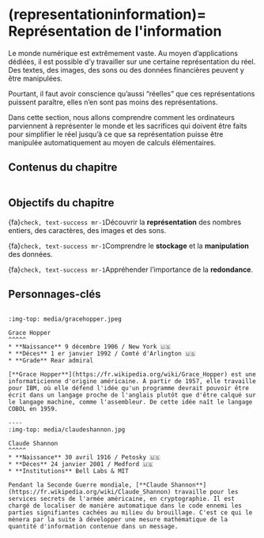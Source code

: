 (representationinformation)=
Représentation de l'information
==================================

Le monde numérique est extrêmement vaste. Au moyen d’applications dédiées, il est possible d’y travailler sur une certaine représentation du réel. Des textes, des images, des sons ou des données financières peuvent y être manipulées.

Pourtant, il faut avoir conscience qu’aussi “réelles” que ces représentations puissent paraître, elles n’en sont pas moins des représentations.

Dans cette section, nous allons comprendre comment les ordinateurs parviennent à représenter le monde et les sacrifices qui doivent être faits pour simplifier le réel jusqu’à ce que sa représentation puisse être manipulée automatiquement au moyen de calculs élémentaires.

## Contenus du chapitre

```{tableofcontents}
```


## Objectifs du chapitre

{fa}`check, text-success mr-1`Découvrir la **représentation** des nombres entiers, des caractères, des images et des sons.

{fa}`check, text-success mr-1`Comprendre le **stockage** et la **manipulation** des données.

{fa}`check, text-success mr-1`Appréhender l’importance de la **redondance**.

## Personnages-clés

````{panels}

:img-top: media/gracehopper.jpeg

Grace Hopper
^^^^^
* **Naissance** 9 décembre 1906 / New York 🇺🇸 
* **Déces** 1 er janvier 1992 / Comté d'Arlington 🇺🇸 
* **Grade** Rear admiral

[**Grace Hopper**](https://fr.wikipedia.org/wiki/Grace_Hopper) est une informaticienne d'origine américaine. À partir de 1957, elle travaille pour IBM, où elle défend l'idée qu'un programme devrait pouvoir être écrit dans un langage proche de l'anglais plutôt que d'être calqué sur le langage machine, comme l'assembleur. De cette idée naît le langage COBOL en 1959.

----
:img-top: media/claudeshannon.jpg

Claude Shannon
^^^^^
* **Naissance** 30 avril 1916 / Petosky 🇺🇸 
* **Déces** 24 janvier 2001 / Medford 🇺🇸 
* **Institutions** Bell Labs & MIT

Pendant la Seconde Guerre mondiale, [**Claude Shannon**](https://fr.wikipedia.org/wiki/Claude_Shannon) travaille pour les services secrets de l'armée américaine, en cryptographie. Il est chargé de localiser de manière automatique dans le code ennemi les parties signifiantes cachées au milieu du brouillage. C'est ce qui le mènera par la suite à développer une mesure mathématique de la quantité d'information contenue dans un message. 
````
